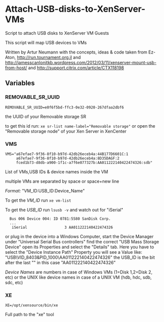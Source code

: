 # Attach-USB-disks-to-XenServer-VMs
Script to attach USB disks to XenServer VM Guests

This script will map USB devices to VMs

Written by Artur Neumann with the concepts, ideas & code taken from Ez-Aton, http://run.tournament.org.il
and http://jamesscanlonitkb.wordpress.com/2012/03/11/xenserver-mount-usb-from-host/
and http://support.citrix.com/article/CTX118198

## Variables
### REMOVABLE_SR_UUID

```` REMOVABLE_SR_UUID=e0f6f5bd-ffc3-0e32-0920-267dfaa2dbf6 ````

the UUID of your Removable storage SR

to get this id run: ````xe sr-list name-label="Removable storage"````
or open the "Removable storage node" of your Xen Server in XenCenter

### VMS

    VMS="a67efae7-9f36-8f10-b97d-42db26eceb4a:44B177D6601C:1 
         a67efae7-9f36-8f10-b97d-42db26eceb4a:8D35DAGF:2
         fced1b73-d8db-a900-1f1c-a7f6e077327b:AA011222140422474326:sdb"

List of VMs,USB IDs & device names inside the VM

multiple VMs are separated by space or space+new line

*Format:* "VM_ID:USB_ID:Device_Name"

To get the *VM_ID* run ```` xe vm-list ````

To get the *USB_ID* run ```` lsusb -v ```` and watch out for "iSerial"

      Bus 006 Device 004: ID 0781:5580 SanDisk Corp.
      ...
       iSerial                 3 AA011222140422474326
       
or plug in the device into a Windows Computer, start the Device Manager
under "Universal Serial Bus controllers" find the correct "USB Mass Storage Device"
open its Properties and select the "Details" tab. Here you have to select the "Device Instance Path" Property
you will see a Value like: "USB\VID_8403&PID_1000\AA011222140422474326"
the USB_ID is the bit after the last "\" in this case "AA011222140422474326"

*Device Names* are numbers in case of Windows VMs (1=Disk 1,2=Disk 2, etc) or the UNIX like device names in case of a UNIX VM (hdb, hdc, sdb, sdc, etc)

### XE

```` XE=/opt/xensource/bin/xe ```` 

Full path to the "xe" tool
